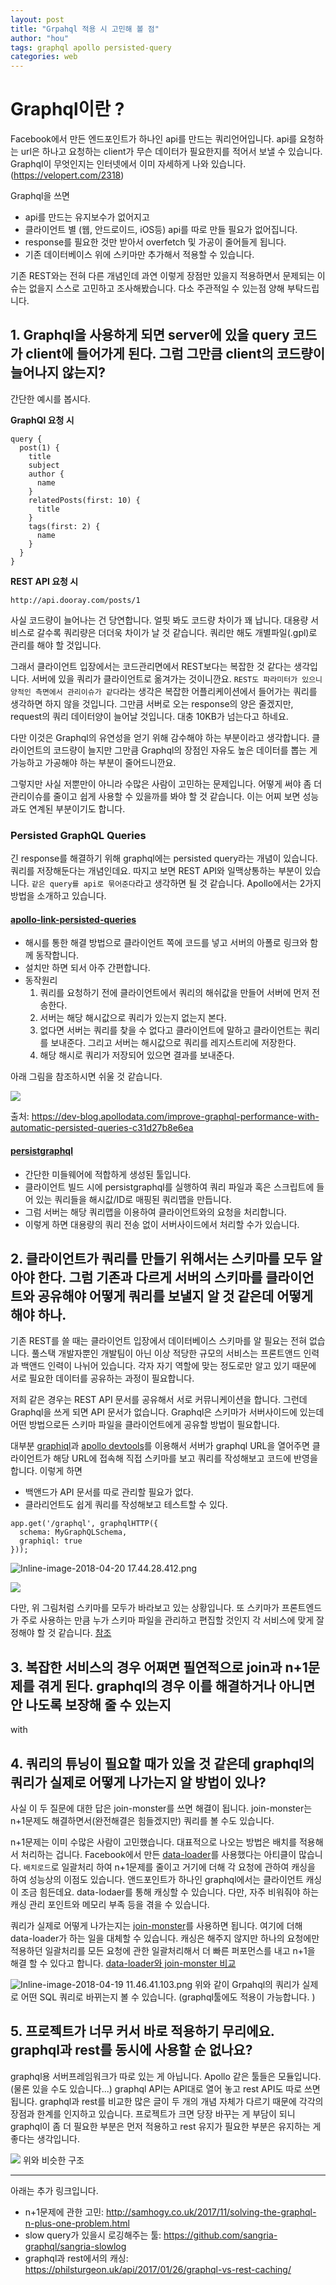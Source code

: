 ```yaml
---
layout: post
title: "Grpahql 적용 시 고민해 볼 점"
author: "hou"
tags: graphql apollo persisted-query
categories: web
---
```


# Graphql이란 ? 
Facebook에서 만든 엔드포인트가 하나인 api를 만드는 쿼리언어입니다. api를 요청하는 url은 하나고 요청하는 client가 무슨 데이터가 필요한지를 적어서 보낼 수 있습니다.
Graphql이 무엇인지는 인터넷에서 이미 자세하게 나와 있습니다. (https://velopert.com/2318)

Graphql을 쓰면
* api를 만드는 유지보수가 없어지고
* 클라이언트 별 (웹, 안드로이드, iOS등) api를 따로 만들 필요가 없어집니다.
* response를 필요한 것만 받아서 overfetch 및 가공이 줄어들게 됩니다.
* 기존 데이터베이스 위에 스키마만 추가해서 적용할 수 있습니다.

기존 REST와는 전혀 다른 개념인데 과연 이렇게 장점만 있을지 적용하면서 문제되는 이슈는 없을지 스스로 고민하고 조사해봤습니다. 다소 주관적일 수 있는점 양해 부탁드립니다.

## 1. Graphql을 사용하게 되면 server에 있을 query 코드가 client에 들어가게 된다. 그럼 그만큼 client의 코드량이 늘어나지 않는지?

간단한 예시를 봅시다.

**GraphQl 요청 시**
```
query {
  post(1) {
    title
    subject
    author {
      name
    }
    relatedPosts(first: 10) {
      title
    }
    tags(first: 2) {
      name
    }
  }
}
```
**REST API 요청 시**
```
http://api.dooray.com/posts/1
```

사실 코드량이 늘어나는 건 당연합니다. 얼핏 봐도 코드량 차이가 꽤 납니다. 대용량 서비스로 갈수록 쿼리량은 더더욱 차이가 날 것 같습니다. 쿼리만 해도 개별파일(.gpl)로 관리를 해야 할 것입니다.

그래서 클라이언트 입장에서는 코드관리면에서 REST보다는 복잡한 것 같다는 생각입니다. 서버에 있을 쿼리가 클라이언트로 옮겨가는 것이니깐요. `REST도 파라미터가 있으니 양적인 측면에서 관리이슈가 같다`라는 생각은 복잡한 어플리케이션에서 들어가는 쿼리를 생각하면 하지 않을 것입니다. 그만큼 서버로 오는 response의 양은 줄겠지만, request의 쿼리 데이터양이 늘어날 것입니다. 대충 10KB가 넘는다고 하네요. 

다만 이것은 Graphql의 유연성을 얻기 위해 감수해야 하는 부분이라고 생각합니다. 클라이언트의 코드량이 늘지만 그만큼 Graphql의 장점인 자유도 높은 데이터를 뽑는 게 가능하고 가공해야 하는 부분이 줄어드니깐요. 

그렇지만 사실 저뿐만이 아니라 수많은 사람이 고민하는 문제입니다. 어떻게 써야 좀 더 관리이슈를 줄이고 쉽게 사용할 수 있을까를 봐야 할 것 같습니다. 이는 어찌 보면 성능과도 연계된 부분이기도 합니다.

### Persisted GraphQL Queries

긴 response를 해결하기 위해 graphql에는 persisted query라는 개념이 있습니다. 쿼리를 저장해둔다는 개념인데요. 따지고 보면 REST API와 일맥상통하는 부분이 있습니다. `같은 query를 api로 묶어준다`라고 생각하면 될 것 같습니다.
Apollo에서는 2가지 방법을 소개하고 있습니다.

#### [apollo-link-persisted-queries](https://github.com/apollographql/apollo-link-persisted-queries)
* 해시를 통한 해결 방법으로 클라이언트 쪽에 코드를 넣고 서버의 아폴로 링크와 함께 동작합니다.
* 설치만 하면 되서 아주 간편합니다. 
* 동작원리
    1. 쿼리를 요청하기 전에 클라이언트에서 쿼리의 해쉬값을 만들어 서버에 먼저 전송한다.
    2. 서버는 해당 해시값으로 쿼리가 있는지 없는지 본다. 
    3. 없다면 서버는 쿼리를 찾을 수 없다고 클라이언트에 말하고 클라이언트는 쿼리를 보내준다. 그리고 서버는 해시값으로 쿼리를 레지스트리에 저장한다.
    4. 해당 해시로 쿼리가 저장되어 있으면 결과를 보내준다.
    
아래 그림을 참조하시면 쉬울 것 같습니다. 

![](https://cdn-images-1.medium.com/max/800/1*7yEdVjVXcXcEeMEJF6CQGw.png)

출처: https://dev-blog.apollodata.com/improve-graphql-performance-with-automatic-persisted-queries-c31d27b8e6ea

#### [persistgraphql](https://github.com/apollographql/persistgraphql)
* 간단한 미들웨어에 적합하게 생성된 툴입니다. 
* 클라이언트 빌드 시에 persistgraphql를 실행하여 쿼리 파일과 혹은 스크립트에 들어 있는 쿼리들을 해시값/ID로 매핑된 쿼리맵을 만듭니다.
* 그럼 서버는 해당 쿼리맵을 이용하여 클라이언트와의 요청을 처리합니다.
* 이렇게 하면 대용량의 쿼리 전송 없이 서버사이드에서 처리할 수가 있습니다.

## 2. 클라이언트가 쿼리를 만들기 위해서는 스키마를 모두 알아야 한다. 그럼 기존과 다르게 서버의 스키마를 클라이언트와 공유해야 어떻게 쿼리를 보낼지 알 것 같은데 어떻게 해야 하나.

기존 REST를 쓸 때는 클라이언트 입장에서 데이터베이스 스키마를 알 필요는 전혀 없습니다. 풀스택 개발자뿐인 개발팀이 아닌 이상 적당한 규모의 서비스는 프론트앤드 인력과 백앤드 인력이 나뉘어 있습니다. 각자 자기 역할에 맞는 정도로만 알고 있기 때문에 서로 필요한 데이터를 공유하는 과정이 필요합니다.

저희 같은 경우는 REST API 문서를 공유해서 서로 커뮤니케이션을 합니다. 그런데 Graphql을 쓰게 되면 API 문서가 없습니다. Graphql은 스키마가 서버사이드에 있는데 어떤 방법으로든 스키마 파일을 클라이언트에게 공유할 방법이 필요합니다.

대부분 [graphiql](https://github.com/graphql/graphiql)과 [apollo devtools](https://github.com/apollographql/apollo-client-devtools)를 이용해서 서버가 graphql URL을 열어주면 클라이언트가 해당 URL에 접속해 직접 스키마를 보고 쿼리를 작성해보고 코드에 반영을합니다. 
이렇게 하면 
* 백앤드가 API 문서를 따로 관리할 필요가 없다.
* 클라리언트도 쉽게 쿼리를 작성해보고 테스트할 수 있다.
```
app.get('/graphql', graphqlHTTP({
  schema: MyGraphQLSchema,
  graphiql: true
}));
```
![Inline-image-2018-04-20 17.44.28.412.png](https://nhnent.dooray.com/share/posts/gXt6xbi4SCa8uTtOv4C9VQ/files/2197059220831588298)

![](https://cdn-images-1.medium.com/max/800/1*-5GHtFHA7pIbjWTohfHJcA.png)

다만, 위 그림처럼 스키마를 모두가 바라보고 있는 상황입니다. 또 스키마가 프론트엔드가 주로 사용하는 만큼 누가 스키마 파일을 관리하고 편집할 것인지 각 서비스에 맞게 잘 정해야 할 것 같습니다. [참조](https://medium.com/workflowgen/graphql-api-implementation-and-teamwork-d131769badcc)


## 3. 복잡한 서비스의 경우 어쩌면 필연적으로 join과 n+1문제를 겪게 된다. graphql의 경우 이를 해결하거나 아니면 안 나도록 보장해 줄 수 있는지
with
## 4. 쿼리의 튜닝이 필요할 때가 있을 것 같은데 graphql의 쿼리가 실제로 어떻게 나가는지 알 방법이 있나?

사실 이 두 질문에 대한 답은 join-monster를 쓰면 해결이 됩니다. join-monster는 n+1문제도 해결하면서(완전해결은 힘들겠지만) 쿼리를 볼 수도 있습니다.

n+1문제는 이미 수많은 사람이 고민했습니다. 대표적으로 나오는 방법은 배치를 적용해서 처리하는 겁니다. Facebook에서 만든 [data-loader](https://github.com/facebook/dataloader)를 사용했다는 아티클이 많습니다. `배치로드`로 일괄처리 하여 n+1문제를 줄이고 거기에 더해 각 요청에 관하여 캐싱을 하여 성능상의 이점도 있습니다. 앤드포인트가 하나인 graphql에서는 클라이언트 캐싱이 조금 힘든데요. data-lodaer를 통해 캐싱할 수 있습니다. 다만, 자주 비워줘야 하는 캐싱 관리 포인트와 메모리 부족 등을 겪을 수 있습니다.

쿼리가 실제로 어떻게 나가는지는  [join-monster](https://github.com/stems/join-monster)를 사용하면 됩니다. 여기에 더해 data-loader가 하는 일을 대체할 수 있습니다. 캐싱은 해주지 않지만 하나의 요청에만 적용하던 일괄처리를 모든 요청에 관한 일괄처리해서 더 빠른 퍼포먼스를 내고  n+1을 해결 할 수 있다고 합니다. [data-loader와 join-monster 비교](http://join-monster.readthedocs.io/en/v0.9.9/pros-cons/#benefits)


![Inline-image-2018-04-19 11.46.41.103.png](https://nhnent.dooray.com/share/posts/gXt6xbi4SCa8uTtOv4C9VQ/files/2196154362622087586)
위와 같이 Grpahql의 쿼리가 실제로 어떤 SQL 쿼리로 바뀌는지 볼 수 있습니다. (graphql툴에도 적용이 가능합니다. )

## 5. 프로젝트가 너무 커서 바로 적용하기 무리에요. graphql과 rest를 동시에 사용할 순 없나요? 

graphql용 서버프레임워크가 따로 있는 게 아닙니다. Apollo 같은 툴들은 모듈입니다.(물론 있을 수도 있습니다...) graphql API는 API대로 열어 놓고 rest API도 따로 쓰면 됩니다. graphql과 rest를 비교한 많은 글이 두 개의 개념 자체가 다르기 때문에 각각의 장점과 한계를 인지하고 있습니다. 프로젝트가 크면 당장 바꾸는 게 부담이 되니 graphql이 좀 더 필요한 부분은 먼저 적용하고 rest 유지가 필요한 부분은 유지하는 게 좋다는 생각입니다.

![](https://github.com/rs/rest-layer/raw/master/doc/schema.png)
위와 비슷한 구조

---

아래는 추가 링크입니다.

* n+1문제에 관한 고민: http://samhogy.co.uk/2017/11/solving-the-graphql-n-plus-one-problem.html
* slow query가 있을시 로깅해주는 툴: https://github.com/sangria-graphql/sangria-slowlog
* graphql과 rest에서의 캐싱: https://philsturgeon.uk/api/2017/01/26/graphql-vs-rest-caching/
